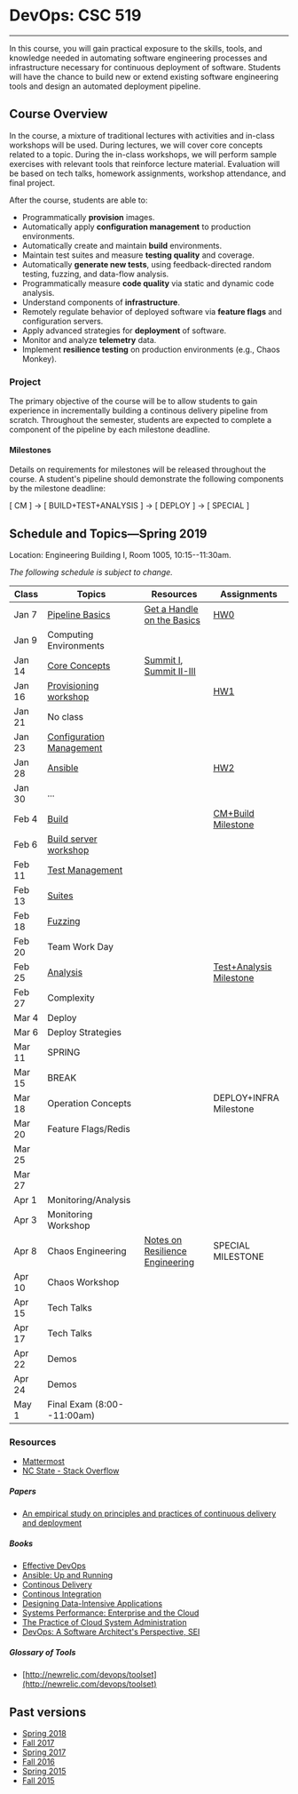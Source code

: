 # DevOps: CSC 519
-------------------------

In this course, you will gain practical exposure to the skills, tools, and knowledge needed in automating software engineering processes and infrastructure necessary for continuous deployment of software. Students will have the chance to build new or extend existing software engineering tools and design an automated deployment pipeline.

## Course Overview

In the course, a mixture of traditional lectures with activities and in-class workshops will be used.  During lectures, we will cover core concepts related to a topic. During the in-class workshops, we will perform sample exercises with relevant tools that reinforce lecture material.  Evaluation will be based on tech talks, homework assignments, workshop attendance, and final project.

After the course, students are able to:

* Programmatically **provision** images.
* Automatically apply **configuration management** to production environments.
* Automatically create and maintain **build** environments.
* Maintain test suites and measure **testing quality** and coverage.
* Automatically **generate new tests**, using feedback-directed random testing, fuzzing, and data-flow analysis.
* Programmatically measure **code quality** via static and dynamic code analysis.
* Understand components of **infrastructure**.
* Remotely regulate behavior of deployed software via **feature flags** and configuration servers.
* Apply advanced strategies for **deployment** of software.
* Monitor and analyze **telemetry** data.
* Implement **resilience testing** on production environments (e.g., Chaos Monkey).

### Project

The primary objective of the course will be to allow students to gain experience in incrementally building a continous delivery pipeline from scratch.  Throughout the semester, students are expected to complete a component of the pipeline by each milestone deadline.

#### Milestones

Details on requirements for milestones will be released throughout the course.  A student's pipeline should demonstrate the following components by the milestone deadline:

[ CM ] -> [ BUILD+TEST+ANALYSIS ] -> [ DEPLOY ] -> [ SPECIAL ]

## Schedule and Topics—Spring 2019

Location: Engineering Building I, Room 1005, 10:15--11:30am.

*The following schedule is subject to change.*

| Class    | Topics                           |  Resources | Assignments       |
|----------|----------------------------------|------------| ----------------  |
| Jan 7    | [Pipeline Basics](https://github.com/CSC-DevOps/Pipelines) | [Get a Handle on the Basics](https://github.com/chrisparnin/EngineeringBasics)           |  [HW0](HW/HW0-Pipelines.md)                  |
| Jan 9    | Computing Environments | | |
| Jan 14   | [Core Concepts](https://docs.google.com/presentation/d/1-LyXc798R08AaPQI4yCVCCVZryP0kgQY5KqQgzAfmuc/edit#slide=id.g24e9a36457_3_292) |  [Summit I](https://github.com/CSC-DevOps/Course/blob/master/Readings/AdagesI.pdf), [Summit II-III](https://github.com/CSC-DevOps/Course/blob/master/Readings/CACM_DevOps.pdf)        |
| Jan 16   | [Provisioning workshop](https://github.com/CSC-DevOps/Provision) |   |[HW1](HW/HW1-A.md) |
| Jan 21   | No class         |            |                |
| Jan 23   | [Configuration Management](https://docs.google.com/presentation/d/1PO_QTieMkRvW9MDEIMVS0dD5bk50fK5fvSgj5zNyPfw/edit#slide=id.g117c3bc2e1_0_0)  |             | 
| Jan 28   | [Ansible](https://github.com/CSC-DevOps/CM#configuration-management-workshop)                   |            |                [HW2](HW/HW2-mm.md)   |
| Jan 30   | ... | |
| Feb 4    | [Build](https://docs.google.com/presentation/d/1PeI-RbsisPtC8tbKMgtB3IDlffLjE6obQkp-tL0Cmsw/edit#slide=id.g1a769f3281_0_0)                          |            | [CM+Build Milestone](Project/CM.md) |
| Feb 6    | [Build server workshop]()            |            |                   |
| Feb 11   | [Test Management](https://docs.google.com/presentation/d/1Wv149dt56DAixTn5BqdyHwVxBWyHU1pk5ohL7jlVAWs/edit)         |            |                   |
| Feb 13   | [Suites](https://github.com/CSC-DevOps/TestSuites)               |            |                   |
| Feb 18   | [Fuzzing](https://github.com/CSC-DevOps/Fuzzing)                 |            |  |
| Feb 20   | Team Work Day           |            |         |
| Feb 25   | [Analysis](https://docs.google.com/presentation/d/1EkfcbwXko9gvtel0t4GD_cpE4me-OAIwdYt0p_OAeIs/edit)                |            |  [Test+Analysis Milestone](Project/BuildTestAnalysis.md)                 |
| Feb 27   | Complexity              |            |                   |
| Mar 4    | Deploy                  |            |                   |
| Mar 6    | Deploy Strategies       |            |                   |
| Mar 11   | SPRING                  |            |                   |
| Mar 15   | BREAK                   |            |                   |
| Mar 18   | Operation Concepts      |            |   DEPLOY+INFRA Milestone            |
| Mar 20   | Feature Flags/Redis     |            |                |
| Mar 25   |                         |            |                   |
| Mar 27   |                         |            |                   |
| Apr 1    | Monitoring/Analysis     |            |                   |
| Apr 3    | Monitoring Workshop     |            |                   |
| Apr 8    | Chaos Engineering       |  [Notes on Resilience Engineering](https://github.com/lorin/resilience-engineering)          |    SPECIAL MILESTONE               |
| Apr 10   | Chaos Workshop          |            |                   |
| Apr 15   | Tech Talks              |            |                   |
| Apr 17   | Tech Talks              |            |                   |
| Apr 22   | Demos                   |            |                   |
| Apr 24   | Demos                   |            |                   |
| May 1    | Final Exam (8:00--11:00am)|          |                   |

### Resources

* [Mattermost](https://chat.alt-code.org)  
* [NC State - Stack Overflow](https://stackoverflow.com/c/ncsu/)

##### Papers

* [An empirical study on principles and practices of continuous delivery and deployment](https://peerj.com/preprints/1889.pdf)

##### Books

* [Effective DevOps](https://www.amazon.com/Effective-DevOps-Building-Collaboration-Affinity/dp/1491926309)
* [Ansible: Up and Running](http://www.ansiblebook.com/)
* [Continous Delivery](http://continuousdelivery.com/)
* [Continous Integration](http://www.amazon.com/Continuous-Integration-Improving-Software-Reducing/dp/0321336380)
* [Designing Data-Intensive Applications](http://dataintensive.net/)
* [Systems Performance: Enterprise and the Cloud](http://www.brendangregg.com/sysperfbook.html)
* [The Practice of Cloud System Administration](http://the-cloud-book.com/)
* [DevOps: A Software Architect's Perspective, SEI](http://www.amazon.com/DevOps-Software-Architects-Perspective-Engineering/dp/0134049845)

##### Glossary of Tools

* [http://newrelic.com/devops/toolset](http://newrelic.com/devops/toolset)

## Past versions

* [Spring 2018](https://github.com/CSC-DevOps/Course/tree/Spring2018)
* [Fall 2017](https://github.com/CSC-DevOps/Course/tree/Fall2017)
* [Spring 2017](https://github.com/CSC-DevOps/Course/tree/Spring2017)
* [Fall 2016](https://github.com/CSC-DevOps/Course/tree/Fall2016)
* [Spring 2015 ](https://github.com/CSC-DevOps/Course/tree/Spring2015)
* [Fall 2015 ](https://github.com/CSC-DevOps/Course/tree/Fall2015)
